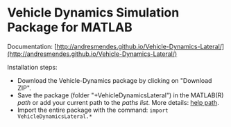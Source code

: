 # Vehicle Dynamics Simulation Package for MATLAB

Documentation: [http://andresmendes.github.io/Vehicle-Dynamics-Lateral/](http://andresmendes.github.io/Vehicle-Dynamics-Lateral/)

Installation steps:

* Download the Vehicle-Dynamics package by clicking on "Download ZIP".
* Save the package (folder "+VehicleDynamicsLateral") in the MATLAB(R) _path_ or add your current path to the _paths list_. More details: [help path](http://www.mathworks.com/help/matlab/ref/path.html).
* Import the entire package with the command: `import VehicleDynamicsLateral.*`
